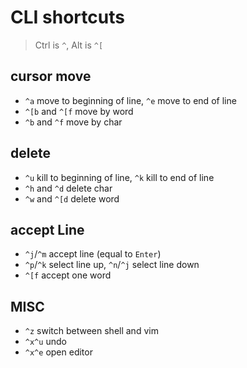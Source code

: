 # CLI shortcuts
> Ctrl is `^`, Alt is `^[`

## cursor move
- `^a` move to beginning of line, `^e` move to end of line
- `^[b` and `^[f` move by word
- `^b` and `^f` move by char

## delete
- `^u` kill to beginning of line, `^k` kill to end of line
- `^h` and `^d` delete char
- `^w` and `^[d` delete word

## accept Line
- `^j`/`^m` accept line (equal to `Enter`)
- `^p`/`^k` select line up, `^n`/`^j` select line down
- `^[f` accept one word

## MISC
- `^z` switch between shell and vim
- `^x^u` undo
- `^x^e` open editor